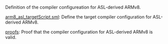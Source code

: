Definition of the compiler configureation for ASL-derived ARMv8.

[arm8_asl_targetScript.sml](arm8_asl_targetScript.sml):
Define the target compiler configuration for ASL-derived ARMv8.

[proofs](proofs):
Proof that the compiler configuration for ASL-derived ARMv8 is valid.
